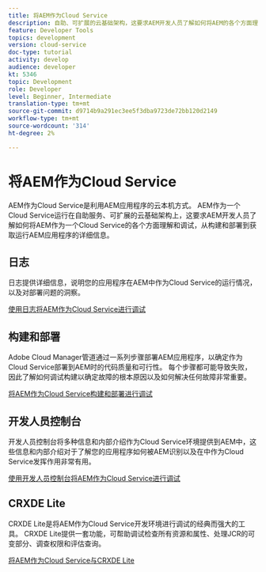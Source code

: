 ```yaml
---
title: 将AEM作为Cloud Service
description: 自助、可扩展的云基础架构，这要求AEM开发人员了解如何将AEM的各个方面理解和调试作为Cloud Service，从构建和部署到获取运行AEM应用程序的详细信息。
feature: Developer Tools
topics: development
version: cloud-service
doc-type: tutorial
activity: develop
audience: developer
kt: 5346
topic: Development
role: Developer
level: Beginner, Intermediate
translation-type: tm+mt
source-git-commit: d9714b9a291ec3ee5f3dba9723de72bb120d2149
workflow-type: tm+mt
source-wordcount: '314'
ht-degree: 2%

---
```



# 将AEM作为Cloud Service

AEM作为Cloud Service是利用AEM应用程序的云本机方式。 AEM作为一个Cloud Service运行在自助服务、可扩展的云基础架构上，这要求AEM开发人员了解如何将AEM作为一个Cloud Service的各个方面理解和调试，从构建和部署到获取运行AEM应用程序的详细信息。

## 日志

日志提供详细信息，说明您的应用程序在AEM中作为Cloud Service的运行情况，以及对部署问题的洞察。

[使用日志将AEM作为Cloud Service进行调试](./logs.md)

## 构建和部署

Adobe Cloud Manager管道通过一系列步骤部署AEM应用程序，以确定作为Cloud Service部署到AEM时的代码质量和可行性。 每个步骤都可能导致失败，因此了解如何调试构建以确定故障的根本原因以及如何解决任何故障非常重要。

[将AEM作为Cloud Service构建和部署进行调试](./build-and-deployment.md)

## 开发人员控制台

开发人员控制台将多种信息和内部介绍作为Cloud Service环境提供到AEM中，这些信息和内部介绍对于了解您的应用程序如何被AEM识别以及在中作为Cloud Service发挥作用非常有用。

[使用开发人员控制台将AEM作为Cloud Service进行调试](./developer-console.md)

## CRXDE Lite

CRXDE Lite是将AEM作为Cloud Service开发环境进行调试的经典而强大的工具。 CRXDE Lite提供一套功能，可帮助调试检查所有资源和属性、处理JCR的可变部分、调查权限和评估查询。

[将AEM作为Cloud Service与CRXDE Lite](./crxde-lite.md)
